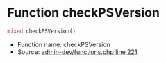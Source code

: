 Function checkPSVersion
===========================





```php
mixed checkPSVersion()
```

* Function name: checkPSVersion
* Source: [admin-dev/functions.php line 221](https://github.com/PrestaShop/PrestaShop/blob/1.6.0.3/admin-dev/functions.php#L221).

